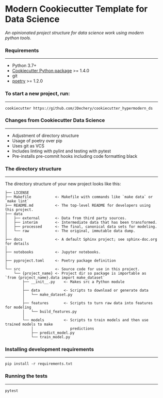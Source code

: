 # Modern Cookiecutter Template for Data Science

_An opinionated project structure for data science work using modern python tools._


### Requirements
-----------
 - Python 3.7+
 - [Cookiecutter Python package](http://cookiecutter.readthedocs.org/en/latest/installation.html) >= 1.4.0
 - git
 - [poetry](https://python-poetry.org/docs/#installation) >= 1.2.0


### To start a new project, run:
------------

    cookiecutter https://github.com/JDechery/cookiecutter_hypermodern_ds


### Changes from Cookiecutter Data Science
------------
- Adjustment of directory structure
- Usage of poetry over pip
- Uses git as VCS
- Includes linting with pylint and testing with pytest
- Pre-installs pre-commit hooks including code formatting black

### The directory structure
------------

The directory structure of your new project looks like this:

```
├── LICENSE
├── Makefile           <- Makefile with commands like `make data` or `make lint`
├── README.md          <- The top-level README for developers using this project.
├── data
│   ├── external       <- Data from third party sources.
│   ├── interim        <- Intermediate data that has been transformed.
│   ├── processed      <- The final, canonical data sets for modeling.
│   └── raw            <- The original, immutable data dump.
│
├── docs               <- A default Sphinx project; see sphinx-doc.org for details
│
├── notebooks          <- Jupyter notebooks.
│
├── pyproject.toml     <- Poetry package definition
│
└── src                <- Source code for use in this project.
    └── {project_name} <- Project dir so package is importable as `from {project_name}.data import make_dataset`
        ├── __init__.py    <- Makes src a Python module
        │
        ├── data           <- Scripts to download or generate data
        │   └── make_dataset.py
        │
        ├── features       <- Scripts to turn raw data into features for modeling
        │   └── build_features.py
        │
        └── models         <- Scripts to train models and then use trained models to make
            │                 predictions
            ├── predict_model.py
            └── train_model.py
```

### Installing development requirements
------------

    pip install -r requirements.txt

### Running the tests
------------

    pytest

